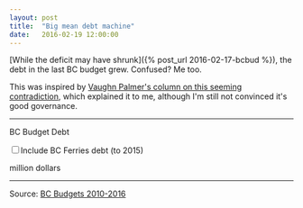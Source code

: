 ```yaml
---
layout: post
title:  "Big mean debt machine"
date:   2016-02-19 12:00:00
---
```


[While the deficit may have shrunk]({% post_url 2016-02-17-bcbud %}), the debt in the last BC budget grew. Confused? Me too.

This was inspired by [Vaughn Palmer's column on this seeming contradiction](http://www.vancouversun.com/opinion/columnists/vaughn+palmer+back+black+still/11728884/story.html), which explained it to me, although I'm still not convinced it's good governance.

* * *

<div class="debtTitle">BC Budget Debt</div>

<label class="showBCFerries"><input class="showBCF" name="bcFerries" type="checkbox">Include BC Ferries debt (to 2015)</label>

<div id="debtChart"></div>
<div id="debtTip" class="hidden">
	<p class="tipTitle"><span id="debtYear"></span></p>
	<p class="tipInfo"><span id="debtVal"></span> million dollars</p>
</div>

* * *

Source: [BC Budgets 2010-2016](http://www.bcbudget.gov.bc.ca/default.htm)

<style>{% include 2016/02/bcdebt.css %}</style>
<script type="text/javascript" src="{{ site.baseurl }}/js/colorbrewer.js"></script>
<script>{% include 2016/02/bcdebt.js %}</script>